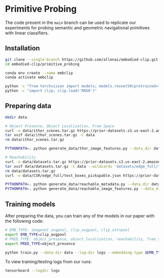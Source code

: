 Primitive Probing
==============================

The code present in the `main` branch can be used to replicate our experiments for probing semantic and geometric navigational primitives with linear classifiers.

## Installation

```bash
git clone --single-branch https://github.com/allenai/embodied-clip.git
cd embodied-clip/primitive_probing

conda env create --name embclip
conda activate embclip

python -c "from torchvision import models; models.resnet50(pretrained=True)"
python -c "import clip; clip.load('RN50')"
```

## Preparing data

```bash
mkdir data

# Object Presence, Object Localization, Free Space
curl -o data/ithor_scenes.tar.gz https://prior-datasets.s3.us-east-2.amazonaws.com/embclip/ithor_scenes.tar.gz
tar xvzf data/ithor_scenes.tar.gz -C data
rm data/ithor_scenes.tar.gz

PYTHONPATH=. python generate_data/thor_image_features.py --data_dir data/ithor_scenes --output_dir data

# Reachability
curl -o data/datasets.tar.gz https://prior-datasets.s3.us-east-2.amazonaws.com/csr/datasets.tar.gz
tar xvzf data/datasets.tar.gz -C data --wildcards 'datasets/edge_full/*' --transform="s/datasets/CSR/"
rm data/datasets.tar.gz
curl -o data/CSR/edge_full/test_boxes_pickupable.json https://prior-datasets.s3.us-east-2.amazonaws.com/embclip/test_boxes_pickupable.json

PYTHONPATH=. python generate_data/reachable_metadata.py --data_dir data/CSR/edge_full --output_dir data
PYTHONPATH=. python generate_data/reachable_image_features.py --data_dir data/CSR/edge_full --output_dir data
```

## Training models

After preparing the data, you can train any of the models in our paper with the following code:

```bash
# EMB_TYPE: imagenet_avgpool, clip_avgpool, clip_attnpool
export EMB_TYPE=clip_avgpool
# PRED_TYPE: object_presence, object_localization, reachability, free_space
export PRED_TYPE=object_presence

python train.py --data-dir data --log-dir logs --embedding-type $EMB_TYPE --prediction-type $PRED_TYPE --gpus 1
```

To view training/testing logs from our runs:

```bash
tensorboard --logdir logs
```
